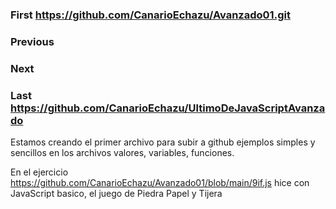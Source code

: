 ### First https://github.com/CanarioEchazu/Avanzado01.git
### Previous
### Next
### Last https://github.com/CanarioEchazu/UltimoDeJavaScriptAvanzado



Estamos creando el primer archivo para subir a github
ejemplos simples y sencillos en los archivos
valores, variables, funciones.

En el ejercicio https://github.com/CanarioEchazu/Avanzado01/blob/main/9if.js hice con JavaScript basico, el juego de Piedra Papel y Tijera
